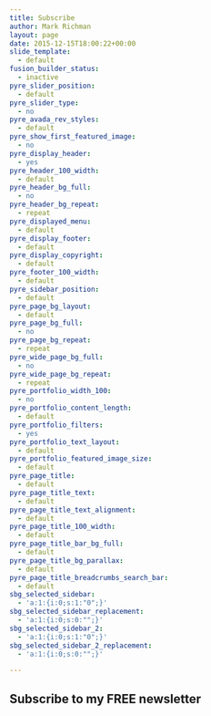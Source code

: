 ```yaml
---
title: Subscribe
author: Mark Richman
layout: page
date: 2015-12-15T18:00:22+00:00
slide_template:
  - default
fusion_builder_status:
  - inactive
pyre_slider_position:
  - default
pyre_slider_type:
  - no
pyre_avada_rev_styles:
  - default
pyre_show_first_featured_image:
  - no
pyre_display_header:
  - yes
pyre_header_100_width:
  - default
pyre_header_bg_full:
  - no
pyre_header_bg_repeat:
  - repeat
pyre_displayed_menu:
  - default
pyre_display_footer:
  - default
pyre_display_copyright:
  - default
pyre_footer_100_width:
  - default
pyre_sidebar_position:
  - default
pyre_page_bg_layout:
  - default
pyre_page_bg_full:
  - no
pyre_page_bg_repeat:
  - repeat
pyre_wide_page_bg_full:
  - no
pyre_wide_page_bg_repeat:
  - repeat
pyre_portfolio_width_100:
  - no
pyre_portfolio_content_length:
  - default
pyre_portfolio_filters:
  - yes
pyre_portfolio_text_layout:
  - default
pyre_portfolio_featured_image_size:
  - default
pyre_page_title:
  - default
pyre_page_title_text:
  - default
pyre_page_title_text_alignment:
  - default
pyre_page_title_100_width:
  - default
pyre_page_title_bar_bg_full:
  - default
pyre_page_title_bg_parallax:
  - default
pyre_page_title_breadcrumbs_search_bar:
  - default
sbg_selected_sidebar:
  - 'a:1:{i:0;s:1:"0";}'
sbg_selected_sidebar_replacement:
  - 'a:1:{i:0;s:0:"";}'
sbg_selected_sidebar_2:
  - 'a:1:{i:0;s:1:"0";}'
sbg_selected_sidebar_2_replacement:
  - 'a:1:{i:0;s:0:"";}'

---
```

## Subscribe to my FREE newsletter

<div style="width:50%">
</div>